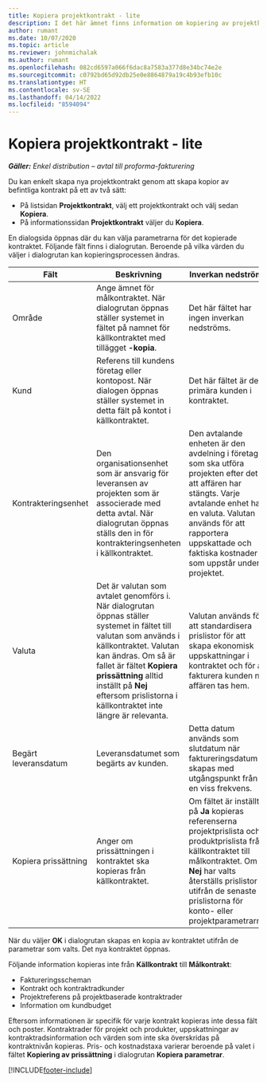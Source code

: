 ```yaml
---
title: Kopiera projektkontrakt - lite
description: I det här ämnet finns information om kopiering av projektkontrakt i Project Operations.
author: rumant
ms.date: 10/07/2020
ms.topic: article
ms.reviewer: johnmichalak
ms.author: rumant
ms.openlocfilehash: 082cd6597a066f6dac8a7583a377d8e34bc74e2e
ms.sourcegitcommit: c0792bd65d92db25e0e8864879a19c4b93efb10c
ms.translationtype: HT
ms.contentlocale: sv-SE
ms.lasthandoff: 04/14/2022
ms.locfileid: "8594094"
---
```

# <a name="copy-project-contracts---lite"></a>Kopiera projektkontrakt - lite

_**Gäller:** Enkel distribution – avtal till proforma-fakturering_

Du kan enkelt skapa nya projektkontrakt genom att skapa kopior av befintliga kontrakt på ett av två sätt: 

  - På listsidan **Projektkontrakt**, välj ett projektkontrakt och välj sedan **Kopiera**.
  - På informationssidan **Projektkontrakt** väljer du **Kopiera**.

En dialogsida öppnas där du kan välja parametrarna för det kopierade kontraktet. Följande fält finns i dialogrutan. Beroende på vilka värden du väljer i dialogrutan kan kopieringsprocessen ändras.

| **Fält** | **Beskrivning** | **Inverkan nedströms** |
| --- | --- | --- |
| Område | Ange ämnet för målkontraktet. När dialogrutan öppnas ställer systemet in fältet på namnet för källkontraktet med tillägget **-kopia**. | Det här fältet har ingen inverkan nedströms. |
| Kund | Referens till kundens företag eller kontopost. När dialogen öppnas ställer systemet in detta fält på kontot i källkontraktet. | Det här fältet är den primära kunden i kontraktet. |
| Kontrakteringsenhet | Den organisationsenhet som är ansvarig för leveransen av projekten som är associerade med detta avtal. När dialogrutan öppnas ställs den in för kontrakteringsenheten i källkontraktet. | Den avtalande enheten är den avdelning i företaget som ska utföra projekten efter det att affären har stängts. Varje avtalande enhet har en valuta. Valutan används för att rapportera uppskattade och faktiska kostnader som uppstår under projektet. |
| Valuta | Det är valutan som avtalet genomförs i. När dialogrutan öppnas ställer systemet in fältet till valutan som används i källkontraktet. Valutan kan ändras. Om så är fallet är fältet **Kopiera prissättning** alltid inställt på **Nej** eftersom prislistorna i källkontraktet inte längre är relevanta. | Valutan används för att standardisera prislistor för att skapa ekonomisk uppskattningar i kontraktet och för att fakturera kunden när affären tas hem. |
| Begärt leveransdatum | Leveransdatumet som begärts av kunden. | Detta datum används som slutdatum när faktureringsdatum skapas med utgångspunkt från en viss frekvens. |
| Kopiera prissättning | Anger om prissättningen i kontraktet ska kopieras från källkontraktet. | Om fältet är inställt på **Ja** kopieras referenserna projektprislista och produktprislista från källkontraktet till målkontraktet. Om **Nej** har valts återställs prislistor utifrån de senaste prislistorna för konto- eller projektparametrarna. |

När du väljer **OK** i dialogrutan skapas en kopia av kontraktet utifrån de parametrar som valts. Det nya kontraktet öppnas.

Följande information kopieras inte från **Källkontrakt** till **Målkontrakt**:

  - Faktureringsscheman
  - Kontrakt och kontraktradkunder
  - Projektreferens på projektbaserade kontraktrader
  - Information om kundbudget

Eftersom informationen är specifik för varje kontrakt kopieras inte dessa fält och poster. Kontraktrader för projekt och produkter, uppskattningar av kontraktradsinformation och värden som inte ska överskridas på kontraktnivån kopieras. Pris- och kostnadstaxa varierar beroende på valet i fältet **Kopiering av prissättning** i dialogrutan **Kopiera parametrar**.


[!INCLUDE[footer-include](../../includes/footer-banner.md)]